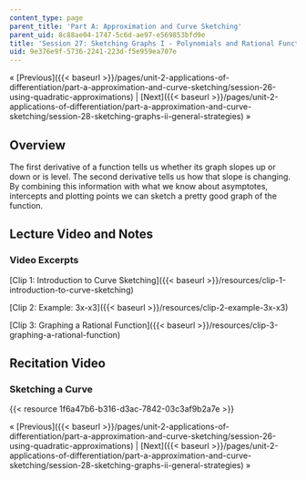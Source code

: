 ```yaml
---
content_type: page
parent_title: 'Part A: Approximation and Curve Sketching'
parent_uid: 8c88ae04-1747-5c6d-ae97-e569853bfd9e
title: 'Session 27: Sketching Graphs I - Polynomials and Rational Functions'
uid: 9e376e9f-5736-2241-223d-f5e959ea707e
---
```


« [Previous]({{< baseurl >}}/pages/unit-2-applications-of-differentiation/part-a-approximation-and-curve-sketching/session-26-using-quadratic-approximations) | [Next]({{< baseurl >}}/pages/unit-2-applications-of-differentiation/part-a-approximation-and-curve-sketching/session-28-sketching-graphs-ii-general-strategies) »

Overview
--------

The first derivative of a function tells us whether its graph slopes up or down or is level. The second derivative tells us how that slope is changing. By combining this information with what we know about asymptotes, intercepts and plotting points we can sketch a pretty good graph of the function.

Lecture Video and Notes
-----------------------

### Video Excerpts

[Clip 1: Introduction to Curve Sketching]({{< baseurl >}}/resources/clip-1-introduction-to-curve-sketching)

[Clip 2: Example: 3x-x3]({{< baseurl >}}/resources/clip-2-example-3x-x3)

[Clip 3: Graphing a Rational Function]({{< baseurl >}}/resources/clip-3-graphing-a-rational-function)

Recitation Video
----------------

### Sketching a Curve

{{< resource 1f6a47b6-b316-d3ac-7842-03c3af9b2a7e >}}

« [Previous]({{< baseurl >}}/pages/unit-2-applications-of-differentiation/part-a-approximation-and-curve-sketching/session-26-using-quadratic-approximations) | [Next]({{< baseurl >}}/pages/unit-2-applications-of-differentiation/part-a-approximation-and-curve-sketching/session-28-sketching-graphs-ii-general-strategies) »